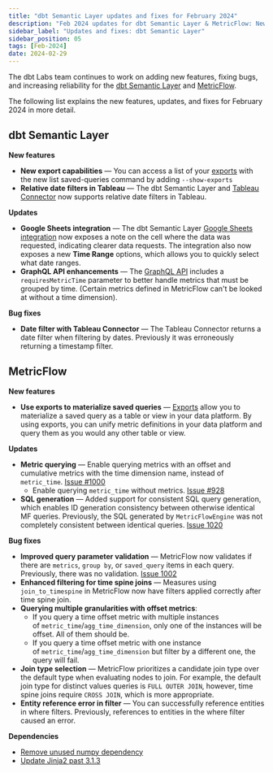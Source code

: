 ```yaml
---
title: "dbt Semantic Layer updates and fixes for February 2024"
description: "Feb 2024 updates for dbt Semantic Layer & MetricFlow: New export features, enhanced date filters, Tableau, Google Sheets & GraphQL API enhancements, and bug fixes."
sidebar_label: "Updates and fixes: dbt Semantic Layer"
sidebar_position: 05
tags: [Feb-2024]
date: 2024-02-29
---
```


The dbt Labs team continues to work on adding new features, fixing bugs, and increasing reliability for the [dbt Semantic Layer](/docs/use-dbt-semantic-layer/dbt-sl) and [MetricFlow](/docs/build/about-metricflow).

The following list explains the new features, updates, and fixes for February 2024 in more detail.

## dbt Semantic Layer
**New features**

- **New export capabilities** &mdash; You can access a list of your [exports](/docs/use-dbt-semantic-layer/exports) with the new list saved-queries command by adding `--show-exports`
- **Relative date filters in Tableau** &mdash; The dbt Semantic Layer and [Tableau Connector](/docs/use-dbt-semantic-layer/tableau) now supports relative date filters in Tableau.

**Updates**

- **Google Sheets integration** &mdash; The dbt Semantic Layer [Google Sheets integration](/docs/use-dbt-semantic-layer/gsheets) now exposes a note on the cell where the data was requested, indicating clearer data requests. The integration also now exposes a new **Time Range** options, which allows you to quickly select what date ranges.
- **GraphQL API enhancements** &mdash; The [GraphQL API](/docs/dbt-cloud-apis/sl-graphql) includes a `requiresMetricTime` parameter to better handle metrics that must be grouped by time. (Certain metrics defined in MetricFlow can't be looked at without a time dimension).

**Bug fixes**

- **Date filter with Tableau Connector** &mdash; The Tableau Connector returns a date filter when filtering by dates. Previously it was erroneously returning a timestamp filter.

## MetricFlow
**New features**

- **Use exports to materialize saved queries** &mdash; [Exports](/docs/use-dbt-semantic-layer/exports#define-exports) allow you to materialize a saved query as a table or view in your data platform. By using exports, you can unify metric definitions in your data platform and query them as you would any other table or view.

**Updates**

- **Metric querying** &mdash; Enable querying metrics with an offset and cumulative metrics with the time dimension name, instead of `metric_time`. [Issue #1000](https://github.com/dbt-labs/metricflow/issues/1000)
  - Enable querying `metric_time` without metrics. [Issue #928](https://github.com/dbt-labs/metricflow/issues/928)
- **SQL generation** &mdash; Added support for consistent SQL query generation, which enables ID generation consistency between otherwise identical MF queries. Previously, the SQL generated by `MetricFlowEngine` was not completely consistent between identical queries. [Issue 1020](https://github.com/dbt-labs/metricflow/issues/1020)

**Bug fixes**
-  **Improved query parameter validation** &mdash; MetricFlow now validates if there are `metrics`, `group by`, or `saved_query` items in each query. Previously, there was no validation. [Issue 1002](https://github.com/dbt-labs/metricflow/issues/1002)
- **Enhanced filtering for time spine joins** &mdash; Measures using `join_to_timespine` in MetricFlow now have filters applied correctly after time spine join.
- **Querying multiple granularities with offset metrics**:
  - If you query a time offset metric with multiple instances of `metric_time`/`agg_time_dimension`, only one of the instances will be offset. All of them should be.
  - If you query a time offset metric with one instance of `metric_time`/`agg_time_dimension` but filter by a different one, the query will fail.
- **Join type selection** &mdash; MetricFlow prioritizes a candidate join type over the default type when evaluating nodes to join. For example, the default join type for distinct values queries is `FULL OUTER JOIN`, however, time spine joins require `CROSS JOIN`, which is more appropriate.
- **Entity reference error in filter** &mdash; You can successfully reference entities in where filters. Previously, references to entities in the where filter caused an error.

**Dependencies**

- [Remove unused numpy dependency](https://github.com/dbt-labs/metricflow/issues/984)
- [Update Jinja2 past 3.1.3](https://github.com/dbt-labs/metricflow/issues/1049)
